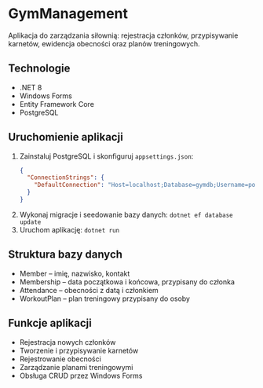 # GymManagement

Aplikacja do zarządzania siłownią: rejestracja członków, przypisywanie karnetów, ewidencja obecności oraz planów treningowych.

## Technologie

- .NET 8
- Windows Forms
- Entity Framework Core
- PostgreSQL

## Uruchomienie aplikacji

1. Zainstaluj PostgreSQL i skonfiguruj `appsettings.json`:
   ```json
   {
     "ConnectionStrings": {
       "DefaultConnection": "Host=localhost;Database=gymdb;Username=postgres;Password=yourpassword"
     }
   }
2. Wykonaj migracje i seedowanie bazy danych:
```dotnet ef database update```
3. Uruchom aplikację:
```dotnet run```

## Struktura bazy danych

- Member – imię, nazwisko, kontakt
- Membership – data początkowa i końcowa, przypisany do członka
- Attendance – obecności z datą i członkiem
- WorkoutPlan – plan treningowy przypisany do osoby

## Funkcje aplikacji
- Rejestracja nowych członków
- Tworzenie i przypisywanie karnetów
- Rejestrowanie obecności
- Zarządzanie planami treningowymi
- Obsługa CRUD przez Windows Forms

